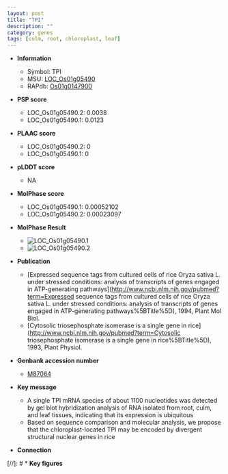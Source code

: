 ```yaml
---
layout: post
title: "TPI"
description: ""
category: genes
tags: [culm, root, chloroplast, leaf]
---
```


* **Information**  
    + Symbol: TPI  
    + MSU: [LOC_Os01g05490](http://rice.plantbiology.msu.edu/cgi-bin/ORF_infopage.cgi?orf=LOC_Os01g05490)  
    + RAPdb: [Os01g0147900](http://rapdb.dna.affrc.go.jp/viewer/gbrowse_details/irgsp1?name=Os01g0147900)  

* **PSP score**  
    + LOC_Os01g05490.2: 0.0038 
    + LOC_Os01g05490.1: 0.0123 

* **PLAAC score**  
    + LOC_Os01g05490.2: 0 
    + LOC_Os01g05490.1: 0 

* **pLDDT score**
    + NA


* **MolPhase score**
    + LOC_Os01g05490.1: 0.00052102
    + LOC_Os01g05490.2: 0.00023097

* **MolPhase Result**
    + ![LOC_Os01g05490.1](https://304243504.github.io/Pictures/LOC_Os01g/LOC_Os01g05490.1.png)
    + ![LOC_Os01g05490.2](https://304243504.github.io/Pictures/LOC_Os01g/LOC_Os01g05490.2.png)

* **Publication**  
    + [Expressed sequence tags from cultured cells of rice Oryza sativa L. under stressed conditions: analysis of transcripts of genes engaged in ATP-generating pathways](http://www.ncbi.nlm.nih.gov/pubmed?term=Expressed sequence tags from cultured cells of rice Oryza sativa L. under stressed conditions: analysis of transcripts of genes engaged in ATP-generating pathways%5BTitle%5D), 1994, Plant Mol Biol.
    + [Cytosolic triosephosphate isomerase is a single gene in rice](http://www.ncbi.nlm.nih.gov/pubmed?term=Cytosolic triosephosphate isomerase is a single gene in rice%5BTitle%5D), 1993, Plant Physiol.

* **Genbank accession number**  
    + [M87064](http://www.ncbi.nlm.nih.gov/nuccore/M87064)

* **Key message**  
    + A single TPI mRNA species of about 1100 nucleotides was detected by gel blot hybridization analysis of RNA isolated from root, culm, and leaf tissues, indicating that its expression is ubiquitous
    + Based on sequence comparison and molecular analysis, we propose that the chloroplast-located TPI may be encoded by divergent structural nuclear genes in rice

* **Connection**  

[//]: # * **Key figures**  



